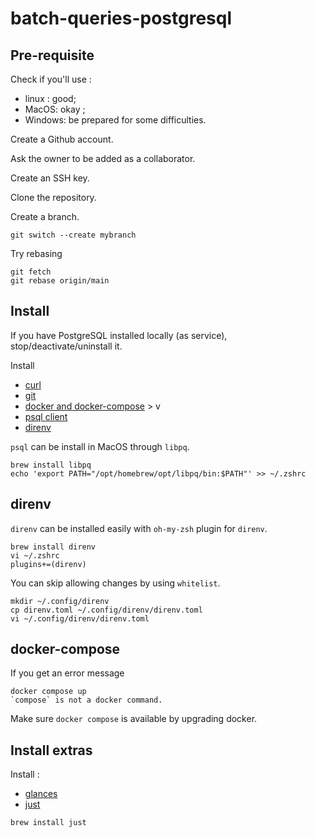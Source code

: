 # batch-queries-postgresql

## Pre-requisite

Check if you'll use :
- linux : good;
- MacOS: okay ; 
- Windows: be prepared for some difficulties.

Create a Github account. 

Ask the owner to be added as a collaborator.

Create an SSH key.

Clone the repository.

Create a branch. 
```shell
git switch --create mybranch
```

Try rebasing
```shell
git fetch
git rebase origin/main
```

## Install

If you have PostgreSQL installed locally (as service), stop/deactivate/uninstall it.

Install
- [curl]()
- [git](https://git-scm.com/)
- [docker and docker-compose](https://docs.docker.com/engine/install/) > v
- [psql client](https://askubuntu.com/questions/1040765/how-to-install-psql-without-postgres)
- [direnv](https://direnv.net/)

`psql` can be install in MacOS through `libpq`.
```shell
brew install libpq
echo 'export PATH="/opt/homebrew/opt/libpq/bin:$PATH"' >> ~/.zshrc
```

## direnv

`direnv` can be installed easily with `oh-my-zsh` plugin for `direnv`.
````shell
brew install direnv
vi ~/.zshrc   
plugins+=(direnv)
````

You can skip allowing changes by using `whitelist`.
```shell
mkdir ~/.config/direnv
cp direnv.toml ~/.config/direnv/direnv.toml
vi ~/.config/direnv/direnv.toml
```

## docker-compose

If you get an error message
```shell
docker compose up
`compose` is not a docker command.
```

Make sure `docker compose` is available by upgrading docker.

## Install extras

Install :
- [glances](https://github.com/nicolargo/glances)
- [just](https://github.com/casey/just)


````shell
brew install just
````